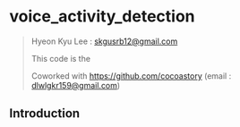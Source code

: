 # voice_activity_detection
>Hyeon Kyu Lee : skgusrb12@gmail.com
>
>This code is the
>
>Coworked with https://github.com/cocoastory (email : dlwlgkr159@gmail.com)

## Introduction
